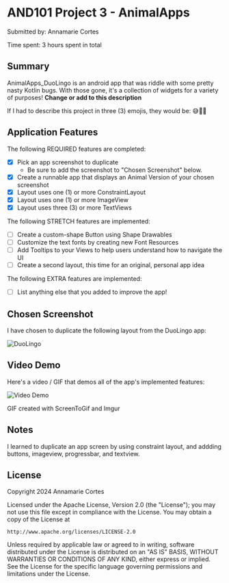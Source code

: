 # AND101 Project 3 - AnimalApps

Submitted by: Annamarie Cortes

Time spent: 3 hours spent in total

## Summary

AnimalApps_DuoLingo is an android app that was riddle with some pretty nasty Kotlin bugs.  With those gone, it's a collection of widgets for a variety of purposes!  **Change or add to this description**

If I had to describe this project in three (3) emojis, they would be:  😅🤔🌟
## Application Features

The following REQUIRED features are completed:

- [x] Pick an app screenshot to duplicate
  - Be sure to add the screenshot to "Chosen Screenshot" below.
- [x] Create a runnable app that displays an Animal Version of your chosen screenshot
- [x] Layout uses one (1) or more ConstraintLayout
- [x] Layout uses one (1) or more ImageView
- [x] Layout uses three (3) or more TextViews

The following STRETCH features are implemented:

- [ ] Create a custom-shape Button using Shape Drawables
- [ ] Customize the text fonts by creating new Font Resources
- [ ] Add Tooltips to your Views to help users understand how to navigate the UI
- [ ] Create a second layout, this time for an original, personal app idea

The following EXTRA features are implemented:

- [ ] List anything else that you added to improve the app!

## Chosen Screenshot

I have chosen to duplicate the following layout from the DuoLingo app:

<img src='https://cdn.designvault.io/media/20221221164246/742ae968.jpg' title='DuoLingo' width='' alt='DuoLingo' />

## Video Demo

Here's a video / GIF that demos all of the app's implemented features:

<img src='https://i.imgur.com/OctBjA3.gif' title='Video Demo' width='' alt='Video Demo' />

GIF created with ScreenToGif and Imgur


## Notes

I learned to duplicate an app screen by using constraint layout, and addding buttons, imageview, progressbar, and textview.

## License

Copyright 2024 Annamarie Cortes

Licensed under the Apache License, Version 2.0 (the "License");
you may not use this file except in compliance with the License.
You may obtain a copy of the License at

    http://www.apache.org/licenses/LICENSE-2.0

Unless required by applicable law or agreed to in writing, software
distributed under the License is distributed on an "AS IS" BASIS,
WITHOUT WARRANTIES OR CONDITIONS OF ANY KIND, either express or implied.
See the License for the specific language governing permissions and
limitations under the License.
